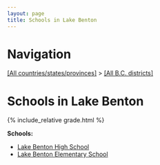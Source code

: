```yaml
---
layout: page
title: Schools in Lake Benton
---
```

# Navigation

[[All countries/states/provinces]](../..) > [[All B.C. districts]](..)

# Schools in Lake Benton

{% include_relative grade.html %}

**Schools:**

- [Lake Benton High School](Lake_Benton_High_School.md)
- [Lake Benton Elementary School](Lake_Benton_Elementary_School.md)
